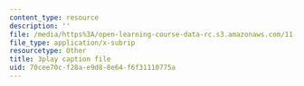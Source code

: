 ```yaml
---
content_type: resource
description: ''
file: /media/https%3A/open-learning-course-data-rc.s3.amazonaws.com/11-601-introduction-to-environmental-policy-and-planning-fall-2016/70cee70cf28ae9d88e64f6f31110775a_gj8RoTm9jxM.srt
file_type: application/x-subrip
resourcetype: Other
title: 3play caption file
uid: 70cee70c-f28a-e9d8-8e64-f6f31110775a
---
```

